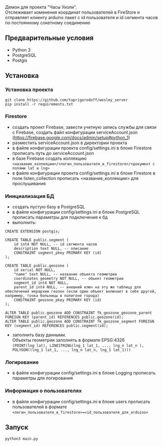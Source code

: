 Демон для проекта "Часы Уизли". <br>Отслеживает изменения координат пользователей в FireStore и отправляет клиенту arduino пакет с id пользователя и id сегмента часов по постоянному сокетному соединению

## Предварительные условия
* Python 3
* PostgreSQL
* Postgis

## Установка
### Установка проекта
`git clone https://github.com/taprigorodoff/wesley_server` <br>
`pip install -r requirements.txt` <br> 

### Firestore
* создать проект Firebase, завести учетную запись службы для связи с Firebase, создать файл конфигурации serviceAccount.json (https://firebase.google.com/docs/admin/setup#python_1)
* разместить serviceAccount.json в директории проекта
* в файле конфигурации проекта config/settings.ini в блоке Firestore прописать путь до serviceAccount.json 
* в базе Firebase создать коллекцию <br>`<название_коллекции>/<логин_пользователя_в_firestore>/<документ с полями lat и lng>`
* в файле конфигурации проекта config/settings.ini в блоке Firestore в поле listen_collection прописать <название_коллекции> для прослушивания

### Инициализация БД
* создать пустую базу в PostgreSQL
* в файле конфигурации config/settings.ini в блоке PostgreSQL прописать параметры для подключения к бд
* выполнить:<br>
```
CREATE EXTENSION postgis; 

CREATE TABLE public.segment (
	id int4 NOT NULL, -- id сегмента часов
	description text NULL, -- описание 
	CONSTRAINT segment_pkey PRIMARY KEY (id)
);

CREATE TABLE public.geozone (
	id serial NOT NULL,
	"name" text NULL, -- название объекта геометрии
	coordinates geometry NOT NULL, -- объект геометрии
	segment_id int4 NOT NULL,
	parent_id int4 NULL, -- внешний ключ на эту же таблицу для обеспечения иерархии геозон (если один объект включает в себя другой, например, точка больницы в полигоне города)  
	CONSTRAINT geozone_pkey PRIMARY KEY (id)
);

ALTER TABLE public.geozone ADD CONSTRAINT fk_geozone_geozone_parent FOREIGN KEY (parent_id) REFERENCES public.geozone(id);
ALTER TABLE public.geozone ADD CONSTRAINT fk_geozone_segment FOREIGN KEY (segment_id) REFERENCES public.segment(id);
```
* заполнить базу данными. <br>
Объекты геометрии заполнять в формате EPSG:4326 <br>
`(POINT(lng lat), LINESTRING(lng_1 lat_1, ..., lng_n lat_n ), POLYGON((lng_1 lat_1, ..., lng_n lat_n, lng_1 lat_1)))`

### Логирование
* в файле конфигурации config/settings.ini в блоке Logging прописать параметры для логирования

### Информация о пользователях
* в файле конфигурации config/settings.ini в блоке users прописать пользователей в формате <br>
`<логин_пользователя_в_firestore>=<id_пользователя_для_arduino>`

## Запуск
`python3 main.py`
